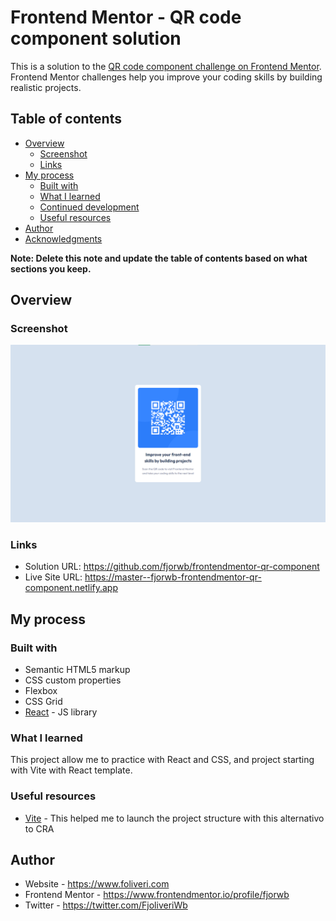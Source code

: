 # Frontend Mentor - QR code component solution

This is a solution to the [QR code component challenge on Frontend Mentor](https://www.frontendmentor.io/challenges/qr-code-component-iux_sIO_H). Frontend Mentor challenges help you improve your coding skills by building realistic projects.

## Table of contents

-   [Overview](#overview)
    -   [Screenshot](#screenshot)
    -   [Links](#links)
-   [My process](#my-process)
    -   [Built with](#built-with)
    -   [What I learned](#what-i-learned)
    -   [Continued development](#continued-development)
    -   [Useful resources](#useful-resources)
-   [Author](#author)
-   [Acknowledgments](#acknowledgments)

**Note: Delete this note and update the table of contents based on what sections you keep.**

## Overview

### Screenshot

![](./screenshot-qr-component.png)

### Links

-   Solution URL: https://github.com/fjorwb/frontendmentor-qr-component
-   Live Site URL: https://master--fjorwb-frontendmentor-qr-component.netlify.app

## My process

### Built with

-   Semantic HTML5 markup
-   CSS custom properties
-   Flexbox
-   CSS Grid
-   [React](https://reactjs.org/) - JS library

### What I learned

This project allow me to practice with React and CSS, and project starting with Vite with React template.

### Useful resources

-   [Vite](https://vitejs.dev/guide/) - This helped me to launch the project structure with this alternativo to CRA

## Author

-   Website - https://www.foliveri.com
-   Frontend Mentor - https://www.frontendmentor.io/profile/fjorwb
-   Twitter - https://twitter.com/FjoliveriWb
